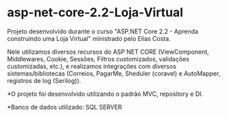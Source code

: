 # asp-net-core-2.2-Loja-Virtual
Projeto desenvolvido durante o curso "ASP.NET Core 2.2 - Aprenda construindo uma Loja Virtual" ministrado pelo Elias Costa.

Nele utilizamos diversos recursos do ASP NET CORE (ViewComponent, Middlewares, Cookie, Sessões, Filtros customizados,
validações customizadas, etc.), e realizamos integrações com diversos sistemas/bibliotecas
(Correios, PagarMe, Sheduler (coravel) e AutoMapper, registros de log (Serilog)). 

*O projeto foi desenvolvido utilizando o padrão MVC, repository e DI.

*Banco de dados utilizado: SQL SERVER




